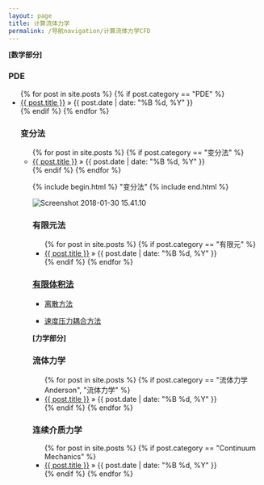 ```yaml
---
layout: page
title: 计算流体力学
permalink: /导航navigation/计算流体力学CFD
---
```


**[数学部分]**

### PDE

<ul class="posts">
	{% for post in site.posts %}
		{% if post.category == "PDE" %}
		<li>
			<a href="{{ post.url }}">{{ post.title }}</a>
			<span> &raquo; {{ post.date | date: "%B %d, %Y" }}</span>
		</li>
		{% endif %}
	{% endfor %}



### 变分法

<ul class="posts">
	{% for post in site.posts %}
		{% if post.category == "变分法" %}
		<li>
			<a href="{{ post.url }}">{{ post.title }}</a>
			<span> &raquo; {{ post.date | date: "%B %d, %Y" }}</span>
		</li>
		{% endif %}
	{% endfor %}

{% include begin.html %} 
"变分法"
{% include end.html %} 

![Screenshot 2018-01-30 15.41.10](https://i.imgur.com/vNsi09w.png)

### 有限元法
<ul class="posts">
	{% for post in site.posts %}
		{% if post.category == "有限元" %}
		<li>
			<a href="{{ post.url }}">{{ post.title }}</a>
			<span> &raquo; {{ post.date | date: "%B %d, %Y" }}</span>
		</li>
		{% endif %}
	{% endfor %}
</ul>

### [有限体积法](/目录catalog/计算流体力学/有限体积法)

- [离散方法](/目录catalog/计算流体力学/有限体积法/离散方法)

- [速度压力耦合方法](/目录catalog/计算流体力学/有限体积法/速度压力耦合方法)


**[力学部分]**

### 流体力学

<ul class="posts">
	{% for post in site.posts %}
		{% if post.category == "流体力学Anderson", "流体力学" %}
		<li>
			<a href="{{ post.url }}">{{ post.title }}</a>
			<span> &raquo; {{ post.date | date: "%B %d, %Y" }}</span>
		</li>
		{% endif %}
	{% endfor %}
</ul>


### 连续介质力学

<ul class="posts">
	{% for post in site.posts %}
		{% if post.category == "Continuum Mechanics" %}
		<li>
			<a href="{{ post.url }}">{{ post.title }}</a>
			<span> &raquo; {{ post.date | date: "%B %d, %Y" }}</span>
		</li>
		{% endif %}
	{% endfor %}
</ul>



